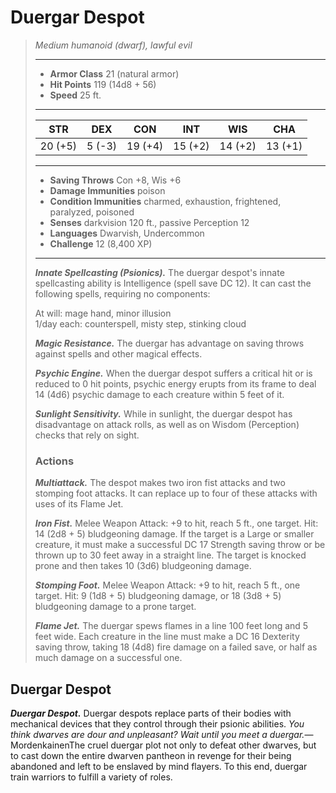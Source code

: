 # Duergar Despot
>*Medium humanoid (dwarf), lawful evil*
>___
>- **Armor Class** 21 (natural armor)
>- **Hit Points** 119 (14d8 + 56)
>- **Speed** 25 ft.
>___
>|STR|DEX|CON|INT|WIS|CHA|
>|:---:|:---:|:---:|:---:|:---:|:---:|
>|20 (+5)|5 (-3)|19 (+4)|15 (+2)|14 (+2)|13 (+1)|
>___
>- **Saving Throws** Con +8, Wis +6
>- **Damage Immunities** poison
>- **Condition Immunities** charmed, exhaustion, frightened, paralyzed, poisoned
>- **Senses** darkvision 120 ft., passive Perception 12
>- **Languages** Dwarvish, Undercommon
>- **Challenge** 12 (8,400 XP)
>___
>***Innate Spellcasting (Psionics).*** The duergar despot's innate spellcasting ability is Intelligence (spell save DC 12). It can cast the following spells, requiring no components:  
>
>At will: mage hand, minor illusion  
>1/day each: counterspell, misty step, stinking cloud  
>
>
>***Magic Resistance.*** The duergar has advantage on saving throws against spells and other magical effects.  
>
>***Psychic Engine.*** When the duergar despot suffers a critical hit or is reduced to 0 hit points, psychic energy erupts from its frame to deal 14 (4d6) psychic damage to each creature within 5 feet of it.  
>
>***Sunlight Sensitivity.*** While in sunlight, the duergar despot has disadvantage on attack rolls, as well as on Wisdom (Perception) checks that rely on sight.  
>
>### Actions
>***Multiattack.*** The despot makes two iron fist attacks and two stomping foot attacks. It can replace up to four of these attacks with uses of its Flame Jet.  
>
>***Iron Fist.*** Melee Weapon Attack: +9 to hit, reach 5 ft., one target. Hit: 14 (2d8 + 5) bludgeoning damage. If the target is a Large or smaller creature, it must make a successful DC 17 Strength saving throw or be thrown up to 30 feet away in a straight line. The target is knocked prone and then takes 10 (3d6) bludgeoning damage.  
>
>***Stomping Foot.*** Melee Weapon Attack: +9 to hit, reach 5 ft., one target. Hit: 9 (1d8 + 5) bludgeoning damage, or 18 (3d8 + 5) bludgeoning damage to a prone target.  
>
>***Flame Jet.*** The duergar spews flames in a line 100 feet long and 5 feet wide. Each creature in the line must make a DC 16 Dexterity saving throw, taking 18 (4d8) fire damage on a failed save, or half as much damage on a successful one.
## Duergar Despot
***Duergar Despot.*** Duergar despots replace parts of their bodies with mechanical devices that they control through their psionic abilities.
*You think dwarves are dour and unpleasant? Wait until you meet a duergar.*— MordenkainenThe cruel duergar plot not only to defeat other dwarves, but to cast down the entire dwarven pantheon in revenge for their being abandoned and left to be enslaved by mind flayers. To this end, duergar train warriors to fulfill a variety of roles.